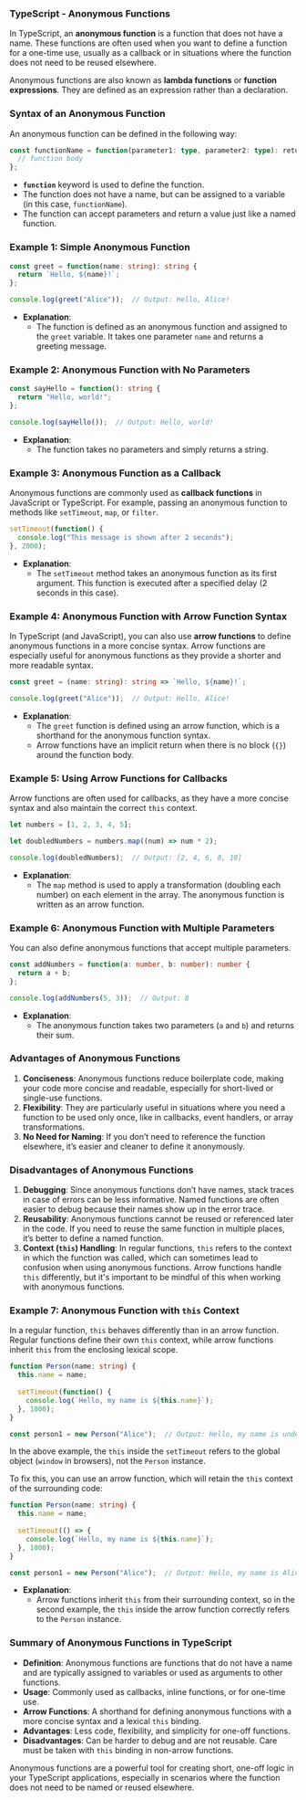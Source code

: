 ### TypeScript - Anonymous Functions

In TypeScript, an **anonymous function** is a function that does not have a name. These functions are often used when you want to define a function for a one-time use, usually as a callback or in situations where the function does not need to be reused elsewhere.

Anonymous functions are also known as **lambda functions** or **function expressions**. They are defined as an expression rather than a declaration.

### **Syntax of an Anonymous Function**

An anonymous function can be defined in the following way:

```typescript
const functionName = function(parameter1: type, parameter2: type): returnType {
  // function body
};
```

- **`function`** keyword is used to define the function.
- The function does not have a name, but can be assigned to a variable (in this case, `functionName`).
- The function can accept parameters and return a value just like a named function.

### **Example 1: Simple Anonymous Function**

```typescript
const greet = function(name: string): string {
  return `Hello, ${name}!`;
};

console.log(greet("Alice"));  // Output: Hello, Alice!
```

- **Explanation**:
  - The function is defined as an anonymous function and assigned to the `greet` variable. It takes one parameter `name` and returns a greeting message.

### **Example 2: Anonymous Function with No Parameters**

```typescript
const sayHello = function(): string {
  return "Hello, world!";
};

console.log(sayHello());  // Output: Hello, world!
```

- **Explanation**:
  - The function takes no parameters and simply returns a string.

### **Example 3: Anonymous Function as a Callback**

Anonymous functions are commonly used as **callback functions** in JavaScript or TypeScript. For example, passing an anonymous function to methods like `setTimeout`, `map`, or `filter`.

```typescript
setTimeout(function() {
  console.log("This message is shown after 2 seconds");
}, 2000);
```

- **Explanation**:
  - The `setTimeout` method takes an anonymous function as its first argument. This function is executed after a specified delay (2 seconds in this case).

### **Example 4: Anonymous Function with Arrow Function Syntax**

In TypeScript (and JavaScript), you can also use **arrow functions** to define anonymous functions in a more concise syntax. Arrow functions are especially useful for anonymous functions as they provide a shorter and more readable syntax.

```typescript
const greet = (name: string): string => `Hello, ${name}!`;

console.log(greet("Alice"));  // Output: Hello, Alice!
```

- **Explanation**:
  - The `greet` function is defined using an arrow function, which is a shorthand for the anonymous function syntax.
  - Arrow functions have an implicit return when there is no block (`{}`) around the function body.

### **Example 5: Using Arrow Functions for Callbacks**

Arrow functions are often used for callbacks, as they have a more concise syntax and also maintain the correct `this` context.

```typescript
let numbers = [1, 2, 3, 4, 5];

let doubledNumbers = numbers.map((num) => num * 2);

console.log(doubledNumbers);  // Output: [2, 4, 6, 8, 10]
```

- **Explanation**:
  - The `map` method is used to apply a transformation (doubling each number) on each element in the array. The anonymous function is written as an arrow function.

### **Example 6: Anonymous Function with Multiple Parameters**

You can also define anonymous functions that accept multiple parameters.

```typescript
const addNumbers = function(a: number, b: number): number {
  return a + b;
};

console.log(addNumbers(5, 3));  // Output: 8
```

- **Explanation**:
  - The anonymous function takes two parameters (`a` and `b`) and returns their sum.

### **Advantages of Anonymous Functions**

1. **Conciseness**: Anonymous functions reduce boilerplate code, making your code more concise and readable, especially for short-lived or single-use functions.
2. **Flexibility**: They are particularly useful in situations where you need a function to be used only once, like in callbacks, event handlers, or array transformations.
3. **No Need for Naming**: If you don’t need to reference the function elsewhere, it’s easier and cleaner to define it anonymously.

### **Disadvantages of Anonymous Functions**

1. **Debugging**: Since anonymous functions don’t have names, stack traces in case of errors can be less informative. Named functions are often easier to debug because their names show up in the error trace.
2. **Reusability**: Anonymous functions cannot be reused or referenced later in the code. If you need to reuse the same function in multiple places, it’s better to define a named function.
3. **Context (`this`) Handling**: In regular functions, `this` refers to the context in which the function was called, which can sometimes lead to confusion when using anonymous functions. Arrow functions handle `this` differently, but it's important to be mindful of this when working with anonymous functions.

### **Example 7: Anonymous Function with `this` Context**

In a regular function, `this` behaves differently than in an arrow function. Regular functions define their own `this` context, while arrow functions inherit `this` from the enclosing lexical scope.

```typescript
function Person(name: string) {
  this.name = name;
  
  setTimeout(function() {
    console.log(`Hello, my name is ${this.name}`);
  }, 1000);
}

const person1 = new Person("Alice");  // Output: Hello, my name is undefined
```

In the above example, the `this` inside the `setTimeout` refers to the global object (`window` in browsers), not the `Person` instance.

To fix this, you can use an arrow function, which will retain the `this` context of the surrounding code:

```typescript
function Person(name: string) {
  this.name = name;
  
  setTimeout(() => {
    console.log(`Hello, my name is ${this.name}`);
  }, 1000);
}

const person1 = new Person("Alice");  // Output: Hello, my name is Alice
```

- **Explanation**:
  - Arrow functions inherit `this` from their surrounding context, so in the second example, the `this` inside the arrow function correctly refers to the `Person` instance.

### **Summary of Anonymous Functions in TypeScript**

- **Definition**: Anonymous functions are functions that do not have a name and are typically assigned to variables or used as arguments to other functions.
- **Usage**: Commonly used as callbacks, inline functions, or for one-time use.
- **Arrow Functions**: A shorthand for defining anonymous functions with a more concise syntax and a lexical `this` binding.
- **Advantages**: Less code, flexibility, and simplicity for one-off functions.
- **Disadvantages**: Can be harder to debug and are not reusable. Care must be taken with `this` binding in non-arrow functions.

Anonymous functions are a powerful tool for creating short, one-off logic in your TypeScript applications, especially in scenarios where the function does not need to be named or reused elsewhere.
